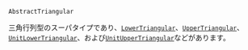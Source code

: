 ```
AbstractTriangular
```

三角行列型のスーパタイプであり、[`LowerTriangular`](@ref)、[`UpperTriangular`](@ref)、[`UnitLowerTriangular`](@ref)、および[`UnitUpperTriangular`](@ref)などがあります。
